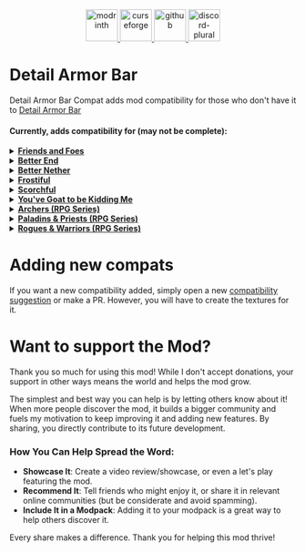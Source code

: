 <div align="center">
    <a href="https://modrinth.com/mod/detailab-compat">
        <img alt="modrinth" height="56" src="https://cdn.jsdelivr.net/npm/@intergrav/devins-badges@3/assets/cozy-minimal/available/modrinth_vector.svg">
    </a>
    <a href="https://www.curseforge.com/minecraft/mc-mods/detailab-compat">
        <img alt="curseforge" height="56" src="https://cdn.jsdelivr.net/npm/@intergrav/devins-badges@3/assets/cozy-minimal/available/curseforge_vector.svg">
    </a>
    <a href="https://github.com/Raik176/detail-armor-bar-compat">
        <img alt="github" height="56" src="https://cdn.jsdelivr.net/npm/@intergrav/devins-badges@3/assets/cozy-minimal/available/github_vector.svg">
    </a>
    <a href="https://discord.gg/FpEReTJbSA">
        <img alt="discord-plural" height="56" src="https://cdn.jsdelivr.net/npm/@intergrav/devins-badges@3/assets/cozy-minimal/social/discord-plural_vector.svg">
    </a>
</div>


# Detail Armor Bar
Detail Armor Bar Compat adds mod compatibility for those who don't have it to [Detail Armor Bar](https://github.com/RedLime/DetailArmorBar)

#### Currently, adds compatibility for (may not be complete):
<details>
<summary><strong><a href="https://github.com/Faboslav/friends-and-foes">Friends and Foes</a></strong></summary>

- Wildfire Crown

</details>

<details>
<summary><strong><a href="https://modrinth.com/mod/betterend">Better End</a></strong></summary>

- Aeternium Armor
- Crystalite Elytra
- Armored Elytra
- Crystalite Armor
- Terminite Armor
- Thallasium Armor

</details>

<details>
<summary><strong><a href="https://modrinth.com/mod/betternether">Better Nether</a></strong></summary>

- Cincinnasite Armor
- Fireruby Armor
- Nether Ruby Armor

</details>

<details>
<summary><strong><a href="https://modrinth.com/mod/frostiful">Frostiful</a></strong></summary>

- Fur Armor
- Padded Fur Armor
- Frostology Cloak
- Ice Skates
- Armored Ice Skates

</details>

<details>
<summary><strong><a href="https://modrinth.com/mod/scorchful">Scorchful</a></strong></summary>

- Turtle Armor

</details>

<details>
<summary><strong><a href="https://modrinth.com/mod/goated">You've Goat to be Kidding Me</a></strong></summary>

- Barbaric Helmet

</details>

<details>
<summary><strong><a href="https://modrinth.com/mod/archers">Archers (RPG Series)</a></strong></summary>

- Archer Armor
- Ranger Armor
- Netherite Ranger Armor

</details>

<details>
<summary><strong><a href="https://modrinth.com/mod/paladins-and-priests">Paladins & Priests (RPG Series)</a></strong></summary>

- Crusader Armor
- Netherite Crusader Armor
- Prior Robe (Armor)
- Netherite Prior Robe (Armor)
- Paladin Armor
- Priest Robe (Armor)

</details>

<details>
<summary><strong><a href="https://modrinth.com/mod/rogues-and-warriors">Rogues & Warriors (RPG Series)</a></strong></summary>

- Assassin Armor
- Netherite Assassin Armor
- Berserker Armor
- Netherite Berserker Armor
- Rogue Armor
- Warrior Armor

</details>


# Adding new compats
If you want a new compatibility added, simply open a new [compatibility suggestion](https://github.com/Raik176/detail-armor-bar-compat/issues/new?assignees=&labels=enhancement&projects=&template=feature_request.yml&title=%5BCOMPAT%5D+) or make a PR. However, you will have to create the textures for it.

# Want to support the Mod?
Thank you so much for using this mod! While I don't accept donations, your support in other ways means the world and helps the mod grow.

The simplest and best way you can help is by letting others know about it! When more people discover the mod, it builds a bigger community and fuels my motivation to keep improving it and adding new features. By sharing, you directly contribute to its future development.

### How You Can Help Spread the Word:
- **Showcase It**: Create a video review/showcase, or even a let's play featuring the mod.
- **Recommend It**: Tell friends who might enjoy it, or share it in relevant online communities (but be considerate and avoid spamming).
- **Include It in a Modpack**: Adding it to your modpack is a great way to help others discover it.

Every share makes a difference. Thank you for helping this mod thrive!